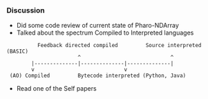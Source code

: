 ### Discussion

* Did some code review of current state of Pharo-NDArray
* Talked about the spectrum Compiled to Interpreted languages
```
          Feedback directed compiled         Source interpreted (BASIC)
                       ^                             ^
        |--------------|--------------|--------------|
        v                             v
 (AO) Compiled         Bytecode interpreted (Python, Java)
```
* Read one of the Self papers
